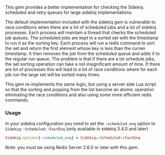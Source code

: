 This gem provides a better implementation for checking the Sidekiq scheduled and retry queues for large sidekiq implementations.

The default implementation included with the sidekiq gem is vulnerable to race conditions when there are a lot of scheduled jobs and a lot of sidekiq processes. Each process will maintain a thread that checks the scheduled job queues. The scheduled jobs are kept in a sorted set with the timestamp to run it as the sorting key. Each process will run a redis command to sort the set and return the first element whose key is less than the curren timestamp. It then removes the job from the scheduled queue and adds it to the regular run queue. The problem is that if there are a lot schedule jobs, the set sorting operation can take a not insignificant amount of time. If there are lot of processes this will lead to a lot of race conditions where for each job run the large set will be sorted many times.

This gem re-implements the same logic, but using a server side Lua script so that the sorting and popping from the list become an atomic operation eliminating the race conditions and also using some more efficient redis commands.

### Usage

In your sidekiq configuration you need to set the `:scheduled_enq` option to `Sidekiq::Scheduled::FastEnq` (only available in sidekiq 3.4.0 and later)

```ruby
Sidekiq.options[:scheduled_enq] = Sidekiq::Scheduled::FastEnq
```

Note: you must be using Redis Server 2.6.0 or later with this gem.
